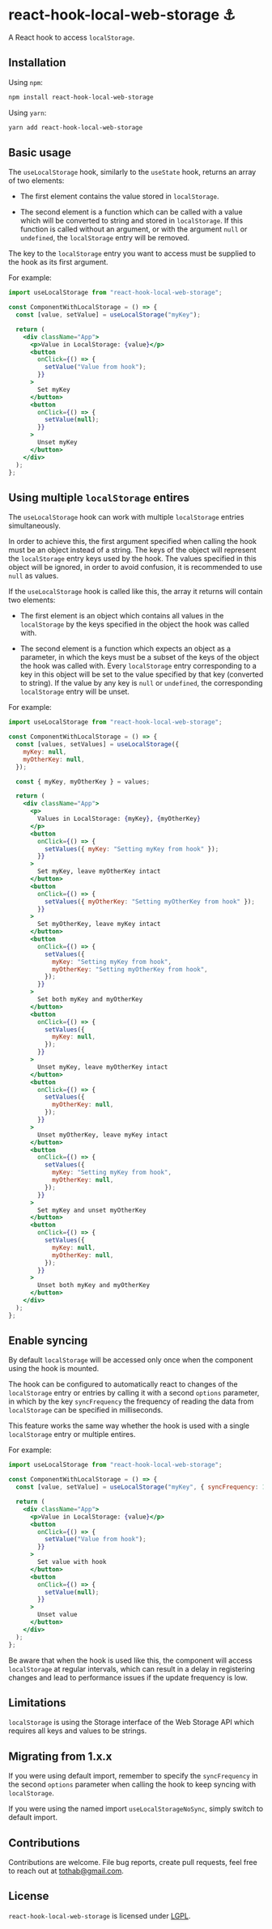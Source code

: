 # react-hook-local-web-storage :anchor:

A React hook to access `localStorage`.

## Installation

Using `npm`:

```sh
npm install react-hook-local-web-storage
```

Using `yarn`:

```sh
yarn add react-hook-local-web-storage
```

## Basic usage

The `useLocalStorage` hook, similarly to the `useState` hook, returns an array of two elements:

- The first element contains the value stored in `localStorage`.

- The second element is a function which can be called with a value which will be converted to string and stored in `localStorage`. If this function is called without an argument, or with the argument `null` or `undefined`, the `localStorage` entry will be removed.

The key to the `localStorage` entry you want to access must be supplied to the hook as its first argument.

For example:

```jsx
import useLocalStorage from "react-hook-local-web-storage";

const ComponentWithLocalStorage = () => {
  const [value, setValue] = useLocalStorage("myKey");

  return (
    <div className="App">
      <p>Value in LocalStorage: {value}</p>
      <button
        onClick={() => {
          setValue("Value from hook");
        }}
      >
        Set myKey
      </button>
      <button
        onClick={() => {
          setValue(null);
        }}
      >
        Unset myKey
      </button>
    </div>
  );
};
```

## Using multiple `localStorage` entires

The `useLocalStorage` hook can work with multiple `localStorage` entries simultaneously.

In order to achieve this, the first argument specified when calling the hook must be an object instead of a string. The keys of the object will represent the `localStorage` entry keys used by the hook. The values specified in this object will be ignored, in order to avoid confusion, it is recommended to use `null` as values.

If the `useLocalStorage` hook is called like this, the array it returns will contain two elements:

- The first element is an object which contains all values in the `localStorage` by the keys specified in the object the hook was called with.

- The second element is a function which expects an object as a parameter, in which the keys must be a subset of the keys of the object the hook was called with. Every `localStorage` entry corresponding to a key in this object will be set to the value specified by that key (converted to string). If the value by any key is `null` or `undefined`, the corresponding `localStorage` entry will be unset.

For example:

```jsx
import useLocalStorage from "react-hook-local-web-storage";

const ComponentWithLocalStorage = () => {
  const [values, setValues] = useLocalStorage({
    myKey: null,
    myOtherKey: null,
  });

  const { myKey, myOtherKey } = values;

  return (
    <div className="App">
      <p>
        Values in LocalStorage: {myKey}, {myOtherKey}
      </p>
      <button
        onClick={() => {
          setValues({ myKey: "Setting myKey from hook" });
        }}
      >
        Set myKey, leave myOtherKey intact
      </button>
      <button
        onClick={() => {
          setValues({ myOtherKey: "Setting myOtherKey from hook" });
        }}
      >
        Set myOtherKey, leave myKey intact
      </button>
      <button
        onClick={() => {
          setValues({
            myKey: "Setting myKey from hook",
            myOtherKey: "Setting myOtherKey from hook",
          });
        }}
      >
        Set both myKey and myOtherKey
      </button>
      <button
        onClick={() => {
          setValues({
            myKey: null,
          });
        }}
      >
        Unset myKey, leave myOtherKey intact
      </button>
      <button
        onClick={() => {
          setValues({
            myOtherKey: null,
          });
        }}
      >
        Unset myOtherKey, leave myKey intact
      </button>
      <button
        onClick={() => {
          setValues({
            myKey: "Setting myKey from hook",
            myOtherKey: null,
          });
        }}
      >
        Set myKey and unset myOtherKey
      </button>
      <button
        onClick={() => {
          setValues({
            myKey: null,
            myOtherKey: null,
          });
        }}
      >
        Unset both myKey and myOtherKey
      </button>
    </div>
  );
};
```

## Enable syncing

By default `localStorage` will be accessed only once when the component using the hook is mounted.

The hook can be configured to automatically react to changes of the `localStorage` entry or entries by calling it with a second `options` parameter, in which by the key `syncFrequency` the frequency of reading the data from `localStorage` can be specified in milliseconds.

This feature works the same way whether the hook is used with a single `localStorage` entry or multiple entires.

For example:

```jsx
import useLocalStorage from "react-hook-local-web-storage";

const ComponentWithLocalStorage = () => {
  const [value, setValue] = useLocalStorage("myKey", { syncFrequency: 1000 });

  return (
    <div className="App">
      <p>Value in LocalStorage: {value}</p>
      <button
        onClick={() => {
          setValue("Value from hook");
        }}
      >
        Set value with hook
      </button>
      <button
        onClick={() => {
          setValue(null);
        }}
      >
        Unset value
      </button>
    </div>
  );
};
```

Be aware that when the hook is used like this, the component will access `localStorage` at regular intervals, which can result in a delay in registering changes and lead to performance issues if the update frequency is low.

## Limitations

`localStorage` is using the Storage interface of the Web Storage API which requires all keys and values to be strings.

## Migrating from 1.x.x

If you were using default import, remember to specify the `syncFrequency` in the second `options` parameter when calling the hook to keep syncing with `localStorage`.

If you were using the named import `useLocalStorageNoSync`, simply switch to default import.

## Contributions

Contributions are welcome. File bug reports, create pull requests, feel free to reach out at tothab@gmail.com.

## License

`react-hook-local-web-storage` is licensed under [LGPL](./LICENSE).
